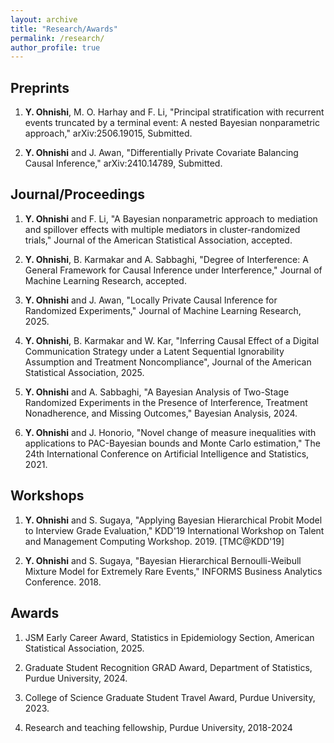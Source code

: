 ```yaml
---
layout: archive
title: "Research/Awards"
permalink: /research/
author_profile: true
---
```


<!-- {% if author.googlescholar %}
  You can also find my articles on <u><a href="{{author.googlescholar}}">my Google Scholar profile</a>.</u>
{% endif %}

{% include base_path %}

{% for post in site.publications reversed %}
  {% include archive-single.html %}
{% endfor %} -->

<!-- [Research Statement](/files/ResearchStatement.pdf) -->

Preprints
---------


1. **Y. Ohnishi**, M. O. Harhay and F. Li, "Principal stratification with recurrent events truncated by a terminal event: A nested Bayesian nonparametric approach," arXiv:2506.19015, Submitted.

1. **Y. Ohnishi** and J. Awan, "Differentially Private Covariate Balancing Causal Inference," arXiv:2410.14789, Submitted.


Journal/Proceedings
---------

1. **Y. Ohnishi** and F. Li, "A Bayesian nonparametric approach to mediation and spillover effects with multiple mediators in cluster-randomized trials," Journal of the American Statistical Association, accepted.

1. **Y. Ohnishi**, B. Karmakar and A. Sabbaghi, "Degree of Interference: A General Framework for Causal Inference under Interference," Journal of Machine Learning Research, accepted.

1. **Y. Ohnishi** and J. Awan, "Locally Private Causal Inference for Randomized Experiments," Journal of Machine Learning Research, 2025.

1. **Y. Ohnishi**, B. Karmakar and W. Kar, "Inferring Causal Effect of a Digital Communication Strategy under a Latent Sequential Ignorability Assumption and Treatment Noncompliance", Journal of the American Statistical Association, 2025.

1. **Y. Ohnishi** and A. Sabbaghi, "A Bayesian Analysis of Two-Stage Randomized Experiments in the Presence of Interference, Treatment Nonadherence, and Missing Outcomes," Bayesian Analysis, 2024.

1. **Y. Ohnishi** and J. Honorio, "Novel change of measure inequalities with applications to PAC-Bayesian bounds and Monte Carlo estimation," The 24th International Conference on Artificial Intelligence and Statistics, 2021.



Workshops
---------

1. **Y. Ohnishi** and S. Sugaya, "Applying Bayesian Hierarchical Probit Model to Interview Grade Evaluation," KDD'19 International Workshop on Talent and Management Computing Workshop. 2019. [TMC@KDD'19]

1. **Y. Ohnishi** and S. Sugaya, "Bayesian Hierarchical Bernoulli-Weibull Mixture Model for Extremely Rare Events," INFORMS Business Analytics Conference. 2018.


Awards
---------

1. JSM Early Career Award, Statistics in Epidemiology Section, American Statistical Association, 2025.

1. Graduate Student Recognition GRAD Award, Department of Statistics, Purdue University, 2024.

1. College of Science Graduate Student Travel Award, Purdue University, 2023.

1. Research and teaching fellowship, Purdue University, 2018-2024
